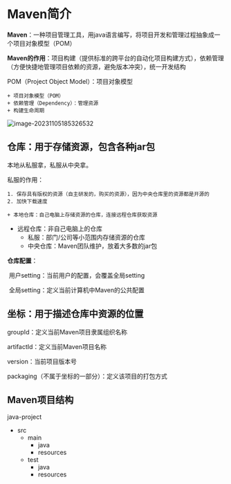 # Maven简介

**Maven**：一种项目管理工具，用java语言编写，将项目开发和管理过程抽象成一个项目对象模型（POM）

**Maven的作用**：项目构建（提供标准的跨平台的自动化项目构建方式），依赖管理（方便快捷地管理项目依赖的资源，避免版本冲突），统一开发结构

POM（Project Object Model）：项目对象模型

	+ 项目对象模型（POM）
	+ 依赖管理（Dependency）：管理资源
	+ 构建生命周期

![image-20231105185326532](C:\Users\83538\AppData\Roaming\Typora\typora-user-images\image-20231105185326532.png)

## 仓库：用于存储资源，包含各种jar包

本地从私服拿，私服从中央拿。

私服的作用：

	1. 保存具有版权的资源（自主研发的，购买的资源），因为中央仓库里的资源都是开源的
 	2. 加快下载速度

	+ 本地仓库：自己电脑上存储资源的仓库，连接远程仓库获取资源
 + 远程仓库：非自己电脑上的仓库
   	+ 私服：部门/公司等小范围内存储资源的仓库
   	+ 中央仓库：Maven团队维护，放着大多数的jar包



**仓库配置**：

​	用户setting：当前用户的配置，会覆盖全局setting

​	全局setting：定义当前计算机中Maven的公共配置



## 坐标：用于描述仓库中资源的位置

groupId：定义当前Maven项目隶属组织名称

artifactId：定义当前Maven项目名称

version：当前项目版本号

packaging（不属于坐标的一部分）：定义该项目的打包方式



## Maven项目结构

java-project

+ src			
   + main
      + java
      + resources
   + test
      + java
      + resources